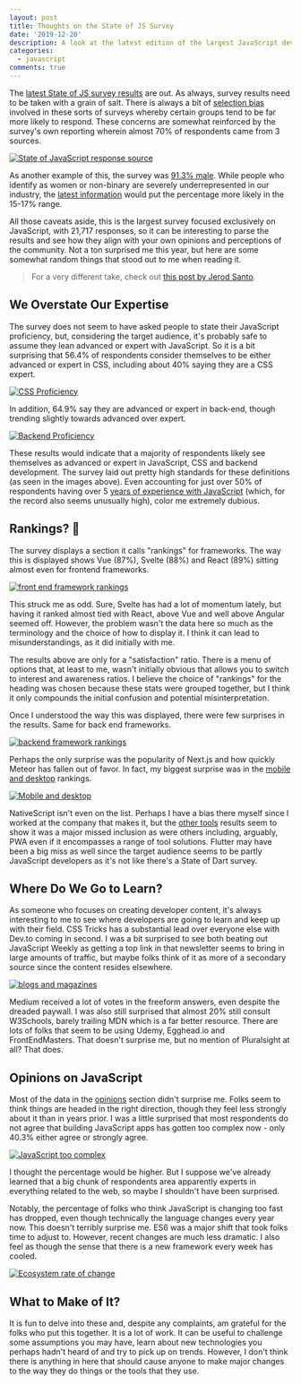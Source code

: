```yaml
---
layout: post
title: Thoughts on the State of JS Survey
date: '2019-12-20'
description: A look at the latest edition of the largest JavaScript developer survey.
categories:
  - javascript
comments: true
---
```


The [latest State of JS survey results](https://2019.stateofjs.com/) are out. As always, survey results need to be taken with a grain of salt. There is always a bit of [selection bias](https://en.wikipedia.org/wiki/Selection_bias) involved in these sorts of surveys whereby certain groups tend to be far more likely to respond. These concerns are somewhat reinforced by the survey's own reporting wherein almost 70% of respondents came from 3 sources.

[![State of JavaScript response source](/images/posts/state-of-js-2019/source_sm.png)](https://2019.stateofjs.com/demographics/#source)

As another example of this, the survey was [91.3% male](https://2019.stateofjs.com/demographics/gender). While people who identify as women or non-binary are severely underrepresented in our industry, the [latest information](https://www.inc.com/laura-garnett/women-in-tech-what-s-the-status.html) would put the percentage more likely in the 15-17% range.

All those caveats aside, this is the largest survey focused exclusively on JavaScript, with 21,717 responses, so it can be interesting to parse the results and see how they align with your own opinions and perceptions of the community. Not a ton surprised me this year, but here are some somewhat random things that stood out to me when reading it.

> For a very different take, check out [this post by Jerod Santo](https://changelog.com/posts/7-insights-from-the-state-of-js-2019).

## We Overstate Our Expertise

The survey does not seem to have asked people to state their JavaScript proficiency, but, considering the target audience, it's probably safe to assume they lean advanced or expert with JavaScript. So it is a bit surprising that 56.4% of respondents consider themselves to be either advanced or expert in CSS, including about 40% saying they are a CSS expert.

[![CSS Proficiency](/images/posts/state-of-js-2019/cssProficiency_sm.png)](https://2019.stateofjs.com/demographics/cssProficiency)

In addition, 64.9% say they are advanced or expert in back-end, though trending slightly towards advanced over expert.

[![Backend Proficiency](/images/posts/state-of-js-2019/backendProficiency_sm.png)](https://2019.stateofjs.com/demographics/backendProficiency)

These results would indicate that a majority of respondents likely see themselves as advanced or expert in JavaScript, CSS and backend development. The survey laid out pretty high standards for these definitions (as seen in the images above). Even accounting for just over 50% of respondents having over 5 [years of experience with JavaScript](https://2019.stateofjs.com/demographics/workExperience) (which, for the record also seems unusually high), color me extremely dubious.

## Rankings? 🤔

The survey displays a section it calls "rankings" for frameworks. The way this is displayed shows Vue (87%), Svelte (88%) and React (89%) sitting almost even for frontend frameworks.

[![front end framework rankings](/images/posts/state-of-js-2019/front_end_frameworks_experience_ranking_sm.png)](https://2019.stateofjs.com/front-end-frameworks/front_end_frameworks_experience_ranking)

This struck me as odd. Sure, Svelte has had a lot of momentum lately, but having it ranked almost tied with React, above Vue and well above Angular seemed off. However, the problem wasn't the data here so much as the terminology and the choice of how to display it. I think it can lead to misunderstandings, as it did initially with me.

The results above are only for a "satisfaction" ratio. There is a menu of options that, at least to me, wasn't initially obvious that allows you to switch to interest and awareness ratios. I believe the choice of "rankings" for the heading was chosen because these stats were grouped together, but I think it only compounds the initial confusion and potential misinterpretation.

Once I understood the way this was displayed, there were few surprises in the results. Same for back end frameworks.

[![backend framework rankings](/images/posts/state-of-js-2019/back_end_frameworks_section_overview_sm.png)](https://2019.stateofjs.com/back-end/back_end_frameworks_section_overview)

Perhaps the only surprise was the popularity of Next.js and how quickly Meteor has fallen out of favor. In fact, my biggest surprise was in the [mobile and desktop](https://2019.stateofjs.com/mobile-desktop/) rankings.

[![Mobile and desktop](/images/posts/state-of-js-2019/mobile_desktop_experience_ranking_sm.png)](https://2019.stateofjs.com/mobile-desktop/)

NativeScript isn't even on the list. Perhaps I have a bias there myself since I worked at the company that makes it, but the [other tools](https://2019.stateofjs.com/mobile-desktop/other-tools/) results seem to show it was a major missed inclusion as were others including, arguably, PWA even if it encompasses a range of tool solutions. Flutter may have been a big miss as well since the target audience seems to be partly JavaScript developers as it's not like there's a State of Dart survey.

## Where Do We Go to Learn?

As someone who focuses on creating developer content, it's always interesting to me to see where developers are going to learn and keep up with their field. CSS Tricks has a substantial lead over everyone else with Dev.to coming in second. I was a bit surprised to see both beating out JavaScript Weekly as getting a top link in that newsletter seems to bring in large amounts of traffic, but maybe folks think of it as more of a secondary source since the content resides elsewhere.

[![blogs and magazines](/images/posts/state-of-js-2019/blogs_news_magazines_sm.png)](https://2019.stateofjs.com/resources/blogs_news_magazines)

Medium received a lot of votes in the freeform answers, even despite the dreaded paywall. I was also still surprised that almost 20% still consult W3Schools, barely trailing MDN which is a far better resource. There are lots of folks that seem to be using Udemy, Egghead.io and FrontEndMasters. That doesn't surprise me, but no mention of Pluralsight at all? That does.

## Opinions on JavaScript

Most of the data in the [opinions](https://2019.stateofjs.com/opinions/) section didn't surprise me. Folks seem to think things are headed in the right direction, though they feel less strongly about it than in years prior. I was a little surprised that most respondents do not agree that building JavaScript apps has gotten too complex now - only 40.3% either agree or strongly agree.

[![JavaScript too complex](/images/posts/state-of-js-2019/building_js_apps_overly_complex_sm.png)](https://2019.stateofjs.com/opinions/building_js_apps_overly_complex)

I thought the percentage would be higher. But I suppose we've already learned that a big chunk of respondents area apparently experts in everything related to the web, so maybe I shouldn't have been surprised.

Notably, the percentage of folks who think JavaScript is changing too fast has dropped, even though technically the language changes every year now. This doesn't terribly surprise me. ES6 was a major shift that took folks time to adjust to. However, recent changes are much less dramatic. I also feel as though the sense that there is a new framework every week has cooled.

[![Ecosystem rate of change](/images/posts/state-of-js-2019/js_ecosystem_changing_to_fast_sm.png)](https://2019.stateofjs.com/opinions/#js_ecosystem_changing_to_fast)

## What to Make of It?

It is fun to delve into these and, despite any complaints, am grateful for the folks who put this together. It is a lot of work. It can be useful to challenge some assumptions you may have, learn about new technologies you perhaps hadn't heard of and try to pick up on trends. However, I don't think there is anything in here that should cause anyone to make major changes to the way they do things or the tools that they use.